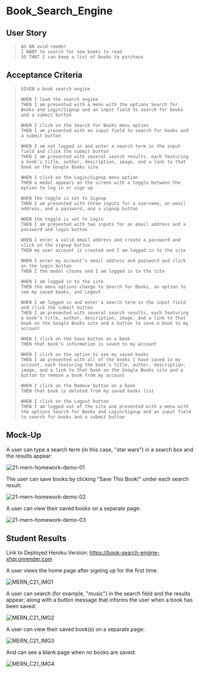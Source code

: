 # Book_Search_Engine

## User Story
> `AS AN avid reader`  
> `I WANT to search for new books to read`  
> `SO THAT I can keep a list of books to purchase`

## Acceptance Criteria
> `GIVEN a book search engine`  
> 
> `WHEN I load the search engine`  
> `THEN I am presented with a menu with the options Search for Books and Login/Signup and an input field to search for books and a submit button`
> 
> `WHEN I click on the Search for Books menu option`  
> `THEN I am presented with an input field to search for books and a submit button`
> 
> `WHEN I am not logged in and enter a search term in the input field and click the submit button`  
> `THEN I am presented with several search results, each featuring a book’s title, author, description, image, and a link to that book on the Google Books site`
> 
> `WHEN I click on the Login/Signup menu option`  
> `THEN a modal appears on the screen with a toggle between the option to log in or sign up`
> 
> `WHEN the toggle is set to Signup`  
> `THEN I am presented with three inputs for a username, an email address, and a password, and a signup button`
> 
> `WHEN the toggle is set to Login`  
> `THEN I am presented with two inputs for an email address and a password and login button`
> 
> `WHEN I enter a valid email address and create a password and click on the signup button`  
> `THEN my user account is created and I am logged in to the site`
> 
> `WHEN I enter my account’s email address and password and click on the login button`  
> `THEN I the modal closes and I am logged in to the site`
> 
> `WHEN I am logged in to the site`  
> `THEN the menu options change to Search for Books, an option to see my saved books, and Logout`
> 
> `WHEN I am logged in and enter a search term in the input field and click the submit button`  
> `THEN I am presented with several search results, each featuring a book’s title, author, description, image, and a link to that book on the Google Books site and a button to save a book to my account`
> 
> `WHEN I click on the Save button on a book`  
> `THEN that book’s information is saved to my account`
> 
> `WHEN I click on the option to see my saved books`  
> `THEN I am presented with all of the books I have saved to my account, each featuring the book’s title, author, description, image, and a link to that book on the Google Books site and a button to remove a book from my account`
> 
> `WHEN I click on the Remove button on a book`  
> `THEN that book is deleted from my saved books list`
> 
> `WHEN I click on the Logout button`  
> `THEN I am logged out of the site and presented with a menu with the options Search for Books and Login/Signup and an input field to search for books and a submit button`

## Mock-Up
A user can type a search term (in this case, "star wars") in a search box and the results appear:

![21-mern-homework-demo-01](https://github.com/nava003/ADN_Book_Search_Engine/assets/32070635/cc31789c-ce3e-44ea-b4d9-2a48b5ebef22)


The user can save books by clicking "Save This Book!" under each search result:

![21-mern-homework-demo-02](https://github.com/nava003/ADN_Book_Search_Engine/assets/32070635/fa757e2c-318d-497d-affa-6164843ac086)


A user can view their saved books on a separate page:

![21-mern-homework-demo-03](https://github.com/nava003/ADN_Book_Search_Engine/assets/32070635/d1b41cd9-1180-41e9-991e-d7c6d54471d7)


## Student Results
Link to Deployed Heroku Version: https://book-search-engine-xhpj.onrender.com

A user views the home page after signing up for the first time:

![MERN_C21_IMG1](https://github.com/nava003/ADN_Book_Search_Engine/assets/32070635/70fe50cb-7faa-4fe1-ba9a-a292123cee2c)


A user can search (for example, "music") in the search field and the results appear; along with a button message that informs the user when a book has been saved:

![MERN_C21_IMG2](https://github.com/nava003/ADN_Book_Search_Engine/assets/32070635/fe42f9df-0236-46e2-bf48-98fbce7bda45)


A user can view their saved book(s) on a separate page:

![MERN_C21_IMG3](https://github.com/nava003/ADN_Book_Search_Engine/assets/32070635/ff73851f-b88b-4d5b-8ff0-d9193d603ceb)


And can see a blank page when no books are saved:

![MERN_C21_IMG4](https://github.com/nava003/ADN_Book_Search_Engine/assets/32070635/19ed221f-1eee-4521-a2cc-0fdc22e90d23)
